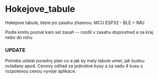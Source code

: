 # Hokejove_tabule
Hokejove tabule, ktere po zasahu zhasnou.
MCU ESP32 - BLE + IMU

Podle kmitu poznat kam sel zasah -- rozdil v zasahu doprostred a na kraj nebo do rohu

### UPDATE
Potreba udelat poradny plan co a jak by mely tabule umet, jak budou ovladany apod.
Cenovy odhad za jednotive kusy a za sadu 4 kusu s rozpotenou cenou vyvoje aplikace.
